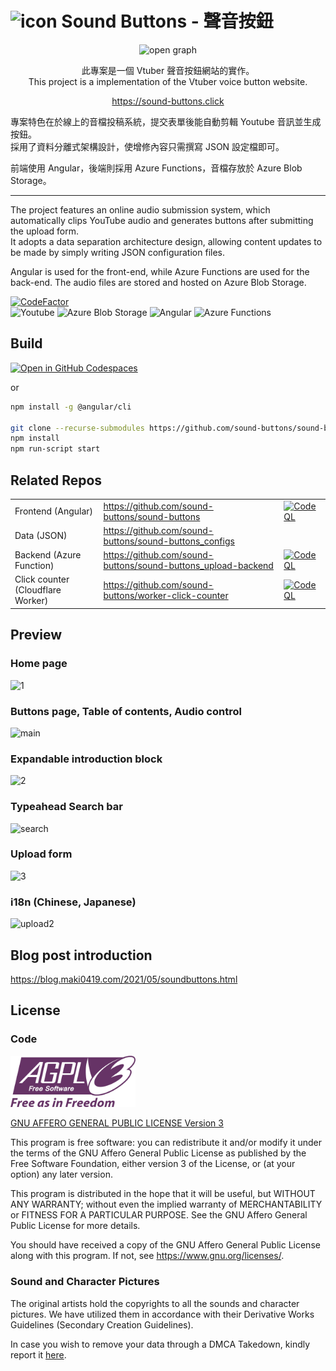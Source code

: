 # ![icon](https://github.com/sound-buttons/sound-buttons/blob/master/src/assets/img/favicon/favicon-32x32.png?raw=true) Sound Buttons - 聲音按鈕

<p align="center">
  <img src="https://github.com/sound-buttons/.github/assets/16995691/e0851a90-9ef7-42b0-9c61-2f4b79c085a9" alt="open graph" width="500" />
</p>

<p align="center">
  此專案是一個 Vtuber 聲音按鈕網站的實作。<br>
  This project is a implementation of the Vtuber voice button website.
</p>

<p align="center">
  <a href="https://sound-buttons.click" target="_blank">https://sound-buttons.click</a>
</p>

專案特色在於線上的音檔投稿系統，提交表單後能自動剪輯 Youtube 音訊並生成按鈕。  
採用了資料分離式架構設計，使增修內容只需撰寫 JSON 設定檔即可。

前端使用 Angular，後端則採用 Azure Functions，音檔存放於 Azure Blob Storage。

---

The project features an online audio submission system, which automatically clips YouTube audio and generates buttons after submitting the upload form.  
It adopts a data separation architecture design, allowing content updates to be made by simply writing JSON configuration files.

Angular is used for the front-end, while Azure Functions are used for the back-end. The audio files are stored and hosted on Azure Blob Storage.

[![CodeFactor](https://www.codefactor.io/repository/github/sound-buttons/sound-buttons/badge?style=for-the-badge)](https://www.codefactor.io/repository/github/sound-buttons/sound-buttons)  
![Youtube](https://img.shields.io/static/v1?style=for-the-badge&message=YouTube&color=FF0000&logo=YouTube&logoColor=FFFFFF&label=) ![Azure Blob Storage](https://img.shields.io/static/v1?style=for-the-badge&message=Azure+Blob+Storage&color=0089D6&logo=Microsoft+Azure&logoColor=FFFFFF&label=) ![Angular](https://img.shields.io/static/v1?style=for-the-badge&message=Angular&color=DD0031&logo=Angular&logoColor=FFFFFF&label=) ![Azure Functions](https://img.shields.io/static/v1?style=for-the-badge&message=Azure+Functions&color=0062AD&logo=Azure+Functions&logoColor=FFFFFF&label=)

## Build

[![Open in GitHub Codespaces](https://github.com/codespaces/badge.svg)](https://codespaces.new/sound-buttons/sound-buttons)

or

```bash
npm install -g @angular/cli

git clone --recurse-submodules https://github.com/sound-buttons/sound-buttons.git
npm install
npm run-script start
```

## Related Repos

|                                   |                                                                 |                                                                                                                                                                                                                                                 |
| --------------------------------- | --------------------------------------------------------------- | ----------------------------------------------------------------------------------------------------------------------------------------------------------------------------------------------------------------------------------------------- |
| Frontend (Angular)                | <https://github.com/sound-buttons/sound-buttons>                | [![CodeQL](https://github.com/sound-buttons/sound-buttons/actions/workflows/codeql.yml/badge.svg)](https://github.com/sound-buttons/sound-buttons/actions/workflows/codeql.yml)                                                                 |
| Data (JSON)                       | <https://github.com/sound-buttons/sound-buttons_configs>        |                                                                                                                                                                                                                                                 |
| Backend (Azure Function)          | <https://github.com/sound-buttons/sound-buttons_upload-backend> | [![CodeQL](https://github.com/sound-buttons/sound-buttons_upload-backend/actions/workflows/github-code-scanning/codeql/badge.svg)](https://github.com/sound-buttons/sound-buttons_upload-backend/actions/workflows/github-code-scanning/codeql) |
| Click counter (Cloudflare Worker) | <https://github.com/sound-buttons/worker-click-counter>         | [![CodeQL](https://github.com/sound-buttons/worker-click-counter/actions/workflows/github-code-scanning/codeql/badge.svg)](https://github.com/sound-buttons/worker-click-counter/actions/workflows/github-code-scanning/codeql)                 |

## Preview

### Home page

![1](https://github.com/sound-buttons/.github/assets/16995691/55f30f0d-df58-4bd8-b3b1-bd073eb2c1be)

### Buttons page, Table of contents, Audio control

![main](https://github.com/sound-buttons/sound-buttons/assets/16995691/235cfe85-8671-49b3-be93-07737b9c8828)

### Expandable introduction block

![2](https://github.com/sound-buttons/.github/assets/16995691/e180806b-799d-4e2e-ba21-a32ac69fe36a)

### Typeahead Search bar

![search](https://github.com/sound-buttons/sound-buttons/assets/16995691/01e6f648-0765-4933-bd96-56f02745645f)

### Upload form

![3](https://github.com/sound-buttons/.github/assets/16995691/814760ca-efd4-4899-881a-e106674fe6c8)

### i18n (Chinese, Japanese)

![upload2](https://github.com/sound-buttons/sound-buttons/assets/16995691/3bdb09a2-30a1-40bf-9a8d-e7f535ab2c16)

## Blog post introduction

<https://blog.maki0419.com/2021/05/soundbuttons.html>

## License

### Code

<img src="https://github.com/sound-buttons/sound-buttons/raw/master/src/assets/img/AGPLv3_Logo.svg" alt="open graph" width="200" />

[GNU AFFERO GENERAL PUBLIC LICENSE Version 3](./LICENSE)

This program is free software: you can redistribute it and/or modify it under the terms of the GNU Affero General Public License as published by the Free Software Foundation, either version 3 of the License, or (at your option) any later version.

This program is distributed in the hope that it will be useful, but WITHOUT ANY WARRANTY; without even the implied warranty of MERCHANTABILITY or FITNESS FOR A PARTICULAR PURPOSE. See the GNU Affero General Public License for more details.

You should have received a copy of the GNU Affero General Public License along with this program. If not, see <https://www.gnu.org/licenses/>.

### Sound and Character Pictures

The original artists hold the copyrights to all the sounds and character pictures. We have utilized them in accordance with their Derivative Works Guidelines (Secondary Creation Guidelines).

In case you wish to remove your data through a DMCA Takedown, kindly report it [here](https://github.com/sound-buttons/sound-buttons_configs/discussions/3).
